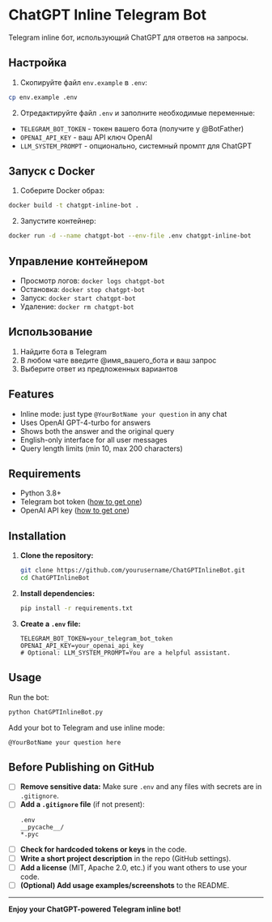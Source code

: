 # ChatGPT Inline Telegram Bot

Telegram inline бот, использующий ChatGPT для ответов на запросы.

## Настройка

1. Скопируйте файл `env.example` в `.env`:
```bash
cp env.example .env
```

2. Отредактируйте файл `.env` и заполните необходимые переменные:
- `TELEGRAM_BOT_TOKEN` - токен вашего бота (получите у @BotFather)
- `OPENAI_API_KEY` - ваш API ключ OpenAI
- `LLM_SYSTEM_PROMPT` - опционально, системный промпт для ChatGPT

## Запуск с Docker

1. Соберите Docker образ:
```bash
docker build -t chatgpt-inline-bot .
```

2. Запустите контейнер:
```bash
docker run -d --name chatgpt-bot --env-file .env chatgpt-inline-bot
```

## Управление контейнером

- Просмотр логов: `docker logs chatgpt-bot`
- Остановка: `docker stop chatgpt-bot`
- Запуск: `docker start chatgpt-bot`
- Удаление: `docker rm chatgpt-bot`

## Использование

1. Найдите бота в Telegram
2. В любом чате введите @имя_вашего_бота и ваш запрос
3. Выберите ответ из предложенных вариантов

## Features
- Inline mode: just type `@YourBotName your question` in any chat
- Uses OpenAI GPT-4-turbo for answers
- Shows both the answer and the original query
- English-only interface for all user messages
- Query length limits (min 10, max 200 characters)

## Requirements
- Python 3.8+
- Telegram bot token ([how to get one](https://core.telegram.org/bots#6-botfather))
- OpenAI API key ([how to get one](https://platform.openai.com/account/api-keys))

## Installation
1. **Clone the repository:**
   ```bash
   git clone https://github.com/yourusername/ChatGPTInlineBot.git
   cd ChatGPTInlineBot
   ```
2. **Install dependencies:**
   ```bash
   pip install -r requirements.txt
   ```
3. **Create a `.env` file:**
   ```env
   TELEGRAM_BOT_TOKEN=your_telegram_bot_token
   OPENAI_API_KEY=your_openai_api_key
   # Optional: LLM_SYSTEM_PROMPT=You are a helpful assistant.
   ```

## Usage
Run the bot:
```bash
python ChatGPTInlineBot.py
```

Add your bot to Telegram and use inline mode:
```
@YourBotName your question here
```

## Before Publishing on GitHub
- [ ] **Remove sensitive data:** Make sure `.env` and any files with secrets are in `.gitignore`.
- [ ] **Add a `.gitignore` file** (if not present):
  ```
  .env
  __pycache__/
  *.pyc
  ```
- [ ] **Check for hardcoded tokens or keys** in the code.
- [ ] **Write a short project description** in the repo (GitHub settings).
- [ ] **Add a license** (MIT, Apache 2.0, etc.) if you want others to use your code.
- [ ] **(Optional) Add usage examples/screenshots** to the README.

---

**Enjoy your ChatGPT-powered Telegram inline bot!**